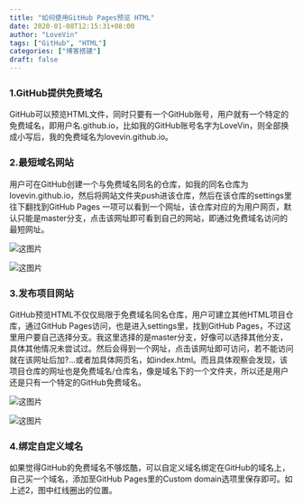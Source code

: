 ```yaml
---
title: "如何使用GitHub Pages预览 HTML"
date: 2020-01-08T12:15:31+08:00
author: "LoveVin"
tags: ["GitHub", "HTML"]
categories: ["博客搭建"]
draft: false
---
```


### 1.GitHub提供免费域名
GitHub可以预览HTML文件，同时只要有一个GitHub账号，用户就有一个特定的免费域名，即用户名.github.io，比如我的GitHub账号名字为LoveVin，则全部换成小写后，我的免费域名为lovevin.github.io。

### 2.最短域名网站
用户可在GitHub创建一个与免费域名同名的仓库，如我的同名仓库为lovevin.github.io，然后将网站文件夹push进该仓库，然后在该仓库的settings里往下翻找到GitHub Pages 一项可以看到一个网址，该仓库对应的为用户网页，默认只能是master分支，点击该网址即可看到自己的网站，即通过免费域名访问的最短网址。

![这图片](/imgs/hugo14.JPG)

![这图片](/imgs/hugo15.JPG)

### 3.发布项目网站
GitHub预览HTML不仅仅局限于免费域名同名仓库，用户可建立其他HTML项目仓库，通过GitHub Pages访问，也是进入settings里，找到GitHub Pages，不过这里用户要自己选择分支。我这里选择的是master分支，好像可以选择其他分支，具体其他情况未尝试过。然后会得到一个网址，点击该网址即可访问，若不能访问就在该网址后加?...或者加具体网页名，如index.html。而且具体观察会发现，该项目仓库的网址也是免费域名/仓库名，像是域名下的一个文件夹，所以还是用户还是只有一个特定的GitHub免费域名。

![这图片](/imgs/hugo16.JPG)

![这图片](/imgs/hugo17.JPG)

### 4.绑定自定义域名
如果觉得GitHub的免费域名不够炫酷，可以自定义域名绑定在GitHub的域名上，自己买一个域名，添加至GitHub Pages里的Custom domain选项里保存即可。如上述2，图中红线圈出的位置。